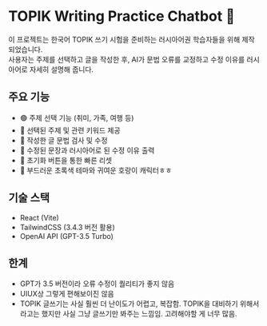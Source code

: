 # TOPIK Writing Practice Chatbot 🐯

이 프로젝트는 한국어 TOPIK 쓰기 시험을 준비하는 러시아어권 학습자들을 위해 제작되었습니다.  
사용자는 주제를 선택하고 글을 작성한 후, AI가 문법 오류를 교정하고 수정 이유를 러시아어로 자세히 설명해 줍니다.

## 주요 기능
- 🟢 주제 선택 기능 (취미, 가족, 여행 등)
- 📝 선택된 주제 및 관련 키워드 제공
- 🧹 작성한 글 문법 검사 및 수정
- 🐯 수정된 문장과 러시아어로 된 수정 이유 출력
- 🔄 초기화 버튼을 통한 빠른 리셋
- 🌿 부드러운 초록색 테마와 귀여운 호랑이 캐릭터ㅎㅎ

## 기술 스택
- React (Vite)
- TailwindCSS (3.4.3 버전 활용)
- OpenAI API (GPT-3.5 Turbo)

## 한계 
- GPT가 3.5 버전이라 오류 수정이 퀄리티가 좋지 않음
- UIUX상 그렇게 편해보이진 않음
- TOPIK 글쓰기는 사실 훨씬 더 난이도가 어렵고, 복잡함. TOPIK을 대비하기 위해서라고는 했지만 사실 그냥 글쓰기만 봐주는 느낌임. 고려해야할 게 너무 많음. 
